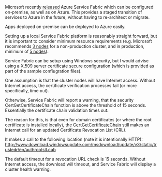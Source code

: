 Microsoft recently [released](https://docs.microsoft.com/en-us/azure/service-fabric/service-fabric-deploy-anywhere) Azure Service Fabric which can be configured on-premise, as well as on Azure. This provides a staged transition of services to Azure in the future, without having to re-architect or migrate.

Apps deployed on-premise can be deployed to Azure easily.

Setting up a local Service Fabric platform is reasonably straight forward, but it is important to consider minimum resource requirements (e.g. Microsoft recommends [3 nodes](https://docs.microsoft.com/en-us/azure/service-fabric/service-fabric-common-questions#what-is-the-minimum-size-of-a-service-fabric-cluster-why-cant-it-be-smaller) for a non-production cluster, and in production, minimum of [5 nodes](https://docs.microsoft.com/en-us/azure/service-fabric/service-fabric-cluster-capacity)). 

Service Fabric can be setup using Windows security, but I would advise using a X.509 server certificate [secure configuration](https://docs.microsoft.com/en-us/azure/service-fabric/service-fabric-cluster-security) (which is provided as part of the sample confiugration files).

One assumption is that the cluster nodes will have Internet access. Without Internet access, the certificate verification processes fail (or more specifically, time out). 

Otherwise, Service Fabric will report a warning, that the security CertGetCertificateChain function is above the threshold of 15 seconds. Essentially the certificate chain validation times out.

The reason for this, is that even for domain certificates (or where the root certificate is installed locally), the [CertGetCertificateChain](https://msdn.microsoft.com/en-us/library/windows/desktop/aa376078(v=vs.85).aspx) still makes an Internet call for an updated Certificate Revocation List (CRL).

It makes a call to the following location (note it is intentionally HTTP):
http://www.download.windowsupdate.com/msdownload/update/v3/static/trustedr/en/authrootstl.cab

The default timeout for a revocation URL check is 15 seconds. Without Internet access, the download will timeout, and Service Fabric will display a cluster health warning.

